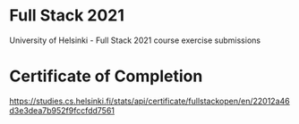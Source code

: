 # Full Stack 2021
University of Helsinki - Full Stack 2021 course exercise submissions

# Certificate of Completion
https://studies.cs.helsinki.fi/stats/api/certificate/fullstackopen/en/22012a46d3e3dea7b952f9fccfdd7561
